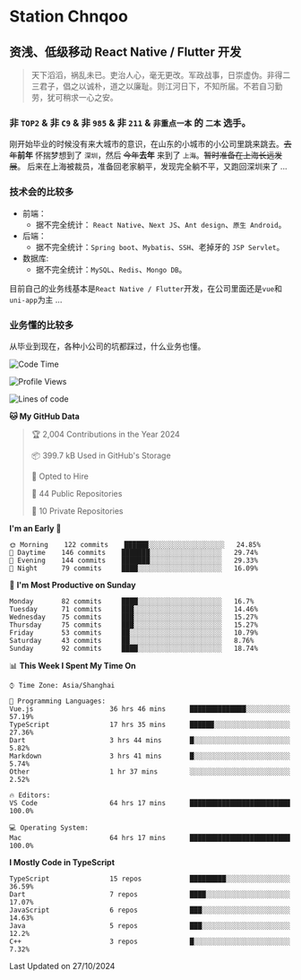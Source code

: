 # Station Chnqoo

## 资浅、低级移动 React Native / Flutter 开发

> 天下滔滔，祸乱未已。吏治人心，毫无更改。军政战事，日崇虚伪。非得二三君子，倡之以诚朴，道之以廉耻。则江河日下，不知所届。不若自习勤劳，犹可稍求一心之安。

### 非 `TOP2` & 非 `C9` & 非 `985` & 非 `211` & `非重点一本` 的 `二本` 选手。

刚开始毕业的时候没有来大城市的意识，在山东的小城市的小公司里跳来跳去。~~去年~~**前年** 怀揣梦想到了 `深圳`，然后 ~~今年~~**去年** 来到了 `上海`。~~暂时准备在上海长远发展~~。
后来在上海被裁员，准备回老家躺平，发现完全躺不平，又跑回深圳来了 ...

### 技术会的比较多

- 前端：
  - 据不完全统计： `React Native`、`Next JS`、`Ant design`、`原生 Android`。
- 后端：
  - 据不完全统计：`Spring boot`、`Mybatis`、`SSH`、老掉牙的 `JSP Servlet`。
- 数据库:
  - 据不完全统计：`MySQL`、`Redis`、`Mongo DB`。

目前自己的业务线基本是`React Native / Flutter`开发，在公司里面还是`vue`和`uni-app`为主 ...

### 业务懂的比较多

从毕业到现在，各种小公司的坑都踩过，什么业务也懂。

<!--START_SECTION:waka-->
![Code Time](http://img.shields.io/badge/Code%20Time-6%2C335%20hrs%2037%20mins-blue)

![Profile Views](http://img.shields.io/badge/Profile%20Views-0-blue)

![Lines of code](https://img.shields.io/badge/From%20Hello%20World%20I%27ve%20Written-471%20Thousand%20lines%20of%20code-blue)

**🐱 My GitHub Data** 

> 🏆 2,004 Contributions in the Year 2024
 > 
> 📦 399.7 kB Used in GitHub's Storage 
 > 
> 💼 Opted to Hire
 > 
> 📜 44 Public Repositories 
 > 
> 🔑 10 Private Repositories  
 > 
**I'm an Early 🐤** 

```text
🌞 Morning    122 commits    ██████░░░░░░░░░░░░░░░░░░░   24.85% 
🌆 Daytime    146 commits    ███████░░░░░░░░░░░░░░░░░░   29.74% 
🌃 Evening    144 commits    ███████░░░░░░░░░░░░░░░░░░   29.33% 
🌙 Night      79 commits     ████░░░░░░░░░░░░░░░░░░░░░   16.09%

```
📅 **I'm Most Productive on Sunday** 

```text
Monday       82 commits     ████░░░░░░░░░░░░░░░░░░░░░   16.7% 
Tuesday      71 commits     ███░░░░░░░░░░░░░░░░░░░░░░   14.46% 
Wednesday    75 commits     ███░░░░░░░░░░░░░░░░░░░░░░   15.27% 
Thursday     75 commits     ███░░░░░░░░░░░░░░░░░░░░░░   15.27% 
Friday       53 commits     ██░░░░░░░░░░░░░░░░░░░░░░░   10.79% 
Saturday     43 commits     ██░░░░░░░░░░░░░░░░░░░░░░░   8.76% 
Sunday       92 commits     ████░░░░░░░░░░░░░░░░░░░░░   18.74%

```


📊 **This Week I Spent My Time On** 

```text
⌚︎ Time Zone: Asia/Shanghai

💬 Programming Languages: 
Vue.js                   36 hrs 46 mins      ██████████████░░░░░░░░░░░   57.19% 
TypeScript               17 hrs 35 mins      ██████░░░░░░░░░░░░░░░░░░░   27.36% 
Dart                     3 hrs 44 mins       █░░░░░░░░░░░░░░░░░░░░░░░░   5.82% 
Markdown                 3 hrs 41 mins       █░░░░░░░░░░░░░░░░░░░░░░░░   5.74% 
Other                    1 hr 37 mins        ░░░░░░░░░░░░░░░░░░░░░░░░░   2.52%

🔥 Editors: 
VS Code                  64 hrs 17 mins      █████████████████████████   100.0%

💻 Operating System: 
Mac                      64 hrs 17 mins      █████████████████████████   100.0%

```

**I Mostly Code in TypeScript** 

```text
TypeScript               15 repos            █████████░░░░░░░░░░░░░░░░   36.59% 
Dart                     7 repos             ████░░░░░░░░░░░░░░░░░░░░░   17.07% 
JavaScript               6 repos             ███░░░░░░░░░░░░░░░░░░░░░░   14.63% 
Java                     5 repos             ███░░░░░░░░░░░░░░░░░░░░░░   12.2% 
C++                      3 repos             █░░░░░░░░░░░░░░░░░░░░░░░░   7.32%

```



 Last Updated on 27/10/2024
<!--END_SECTION:waka-->

<!---
ChenqiaoStation/ChenqiaoStation is a ✨ special ✨ repository because its `README.md` (this file) appears on your GitHub profile.
You can click the Preview link to take a look at your changes.
--->
